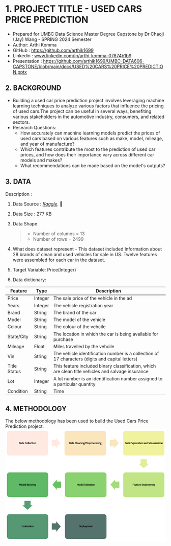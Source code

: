 # 1. PROJECT TITLE - USED CARS PRICE PREDICTION
- Prepared for UMBC Data Science Master Degree Capstone by Dr Chaoji (Jay) Wang - SPRING 2024 Semester
- Author: Arthi Komma
- GitHub : https://github.com/arthik1699
- Linkedin : www.linkedin.com/in/arthi-komma-07874b1b9
- Presentation : https://github.com/arthik1699/UMBC-DATA606-CAPSTONE/blob/main/docs/USED%20CARS%20PRICE%20PREDICTION.pptx


## 2. BACKGROUND
  - Building a used car price prediction project involves leveraging machine learning techniques to analyze various factors that influence the pricing of used cars.The project can be useful in several ways, benefiting various stakeholders in the automotive industry, consumers, and related sectors.
  - Research Questions:
    - How accurately can machine learning models predict the prices of used cars based on various features such as make, model, mileage, and year of manufacture?
    - Which features contribute the most to the prediction of used car prices, and how does their importance vary across different car models and makes?
    - What recommendations can be made based on the model's outputs?



## 3. DATA
Description : 

1. Data Source : *[Kaggle](https://www.kaggle.com/datasets/doaaalsenani/usa-cers-dataset)*. :link:

2. Data Size : 277 KB

3. Data Shape
   > - Number of columns =  13
   > - Number of rows    = 2499

4. What does dataset represent - This dataset included Information about 28 brands of clean and used vehicles for sale in US. Twelve features were assembled for each car in the dataset.

5. Target Variable: Price(Integer)

6. Data dictionary:
   
| Feature          | Type            | Description                                                                                              |
|------------------|-----------------|----------------------------------------------------------------------------------------------------------|
| Price            |Integer          | The sale price of the vehicle in the ad                                                                  |
| Years            | Integer         | The vehicle registration year                                                                            |
| Brand            | String          | The brand of the car                                                                                     |
| Model            | String          | The model of the vehicle                                                                                 |
| Colour           | String          | The colour of the vehcile                                                                                |
| State/City       | String          | The location in which the car is being available for purchase                                            |
| Mileage          | Float           | Miles travelled by the vehcile                                                                           |
| Vin              | String          | The vehicle identification number is a collection of 17 characters (digits and capital letters)          |
| Title Status     | String          | This feature included binary classification, which are clean title vehicles and salvage insurance        |
| Lot              | Integer         | A lot number is an identification number assigned to a particular quantity                               |
| Condition        | String          | Time                                                                                                     |

## 4. METHODOLOGY

The below methodology has been used to build the Used Cars Price Prediction project.
 ![image](https://github.com/arthik1699/UMBC-DATA606-CAPSTONE/blob/main/docs/pic1.png)
 
